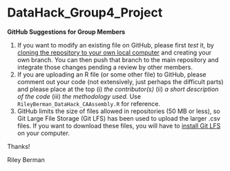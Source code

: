 # DataHack_Group4_Project

**GitHub Suggestions for Group Members**

1. If you want to modify an existing file on GitHub, please first *test* it, by [cloning the repository to your own local computer](https://docs.github.com/en/repositories/creating-and-managing-repositories/cloning-a-repository) and creating your own branch. You can then push that branch to the main repository and integrate those changes pending a review by other members.
2. If you are uploading an R file (or some other file) to GitHub, please comment out your code (not extensively, just perhaps the difficult parts) and please place at the top (i) *the contributor(s)* (ii) *a short description of the code* (iii) *the methodology used.* Use ``RileyBerman_DataHack_CAAssembly.R`` for reference.
3. GitHub limits the size of files allowed in repositories (50 MB or less), so Git Large File Storage (Git LFS) has been used to upload the larger .csv files. If you want to download these files, you will have to [install Git LFS](https://docs.github.com/en/repositories/working-with-files/managing-large-files/installing-git-large-file-storage) on your computer. 

Thanks!

Riley Berman

